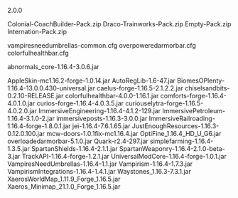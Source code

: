 2.0.0

Colonial-CoachBuilder-Pack.zip
Draco-Trainworks-Pack.zip
Empty-Pack.zip
Internation-Pack.zip

vampiresneedumbrellas-common.cfg
overpoweredarmorbar.cfg
colorfulhealthbar.cfg

abnormals_core-1.16.4-3.0.6.jar

AppleSkin-mc1.16.2-forge-1.0.14.jar
AutoRegLib-1.6-47.jar
BiomesOPlenty-1.16.4-13.0.0.430-universal.jar
caelus-forge-1.16.5-2.1.2.2.jar
chiselsandbits-0.2.10-RELEASE.jar
colorfulhealthbar-4.0.0-1.16.1.jar
comforts-forge-1.16.4-4.0.1.0.jar
curios-forge-1.16.4-4.0.3.5.jar
curiouselytra-forge-1.16.5-4.0.2.0.jar
ImmersiveEngineering-1.16.4-4.1.2-129.jar
ImmersivePetroleum-1.16.4-3.1.0-2.jar
immersiveposts-1.16.3-3.0.0.jar
ImmersiveRailroading-1.16.4-forge-1.8.0.1.jar
jei-1.16.4-7.6.1.65.jar
JustEnoughResources-1.16.3-0.12.0.100.jar
mcw-doors-1.0.1fix-mc1.16.4.jar
OptiFine_1.16.4_HD_U_G6.jar
overloadedarmorbar-5.1.0.jar
Quark-r2.4-297.jar
simplefarming-1.16.4-1.3.5.jar
SpartanShields-1.16.4-2.1.1.jar
SpartanWeaponry-1.16.4-2.1.0-beta-3.jar
TrackAPI-1.16.4-forge-1.2.1.jar
UniversalModCore-1.16.4-forge-1.0.1.jar
VampiresNeedUmbrellas-1.16.4-1.1.jar
Vampirism-1.16.4-1.7.3.jar
VampirismIntegrations-1.16.4-1.4.1.jar
Waystones_1.16.3-7.3.1.jar
XaerosWorldMap_1.11.9_Forge_1.16.5.jar
Xaeros_Minimap_21.1.0_Forge_1.16.5.jar

